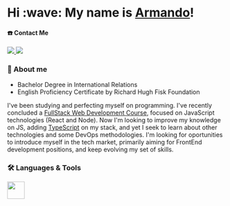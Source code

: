 <h1>Hi :wave: My name is <a href="https://arneto19.github.io/cv-page/">Armando</a>!</h1>

#### ☎️ Contact Me
<div>
  <a href="mailto:armandopdneto@gmail.com">
    <img src="https://img.shields.io/badge/-Gmail-%23333?style=for-the-badge&logo=gmail&logoColor=red" target="_blank">
  </a>
  <a href="https://www.linkedin.com/in/armando-neto/" target="blank">
    <img src="https://img.shields.io/badge/-LinkedIn-%230077B5?style=for-the-badge&logo=linkedin&logoColor=white" target="_blank">
  </a>
</div>

### 📍 About me

<ul>
  <li>Bachelor Degree in International Relations</li>
  <li>English Proficiency Certificate by Richard Hugh Fisk Foundation</li>
</ul>

<p> I've been studying and perfecting myself on programming. I've recently concluded a <a href="https://www.udemy.com/certificate/UC-1daf837d-08a2-437b-8b5d-8832bc64e14a/">FullStack Web Development Course</a>, focused on JavaScript technologies (React and Node). Now I'm looking to improve my knowledge on JS, adding <a href="https://www.dio.me/certificate/2725B9D9/share">TypeScript</a> on my stack, and yet I seek to learn about other technologies and some DevOps methodologies. I'm looking for oportunities to introduce myself in the tech market, primarily aiming for FrontEnd development positions, and keep evolving my set of skills. </p>

### 🛠️ Languages & Tools
<p>
  <a href="https://skillicons.dev">
    <img height="40" src="https://skillicons.dev/icons?i=html,css,js,bootstrap,jquery,git,typescript,react,materialui,nextjs,nodejs,mongodb,postgres" />
  </a>
</p>


<br>
<!-- <div>
  <a href="#">
  <img height="180em" src="https://github-readme-stats.vercel.app/api?username=ArNeto19&show_icons=true&theme=dracula&include_all_commits=true&count_private=true"/>
  <img height="180em" src="https://github-readme-stats.vercel.app/api/top-langs/?username=ArNeto19&layout=compact&langs_count=7&theme=dracula"/>
</div> -->

